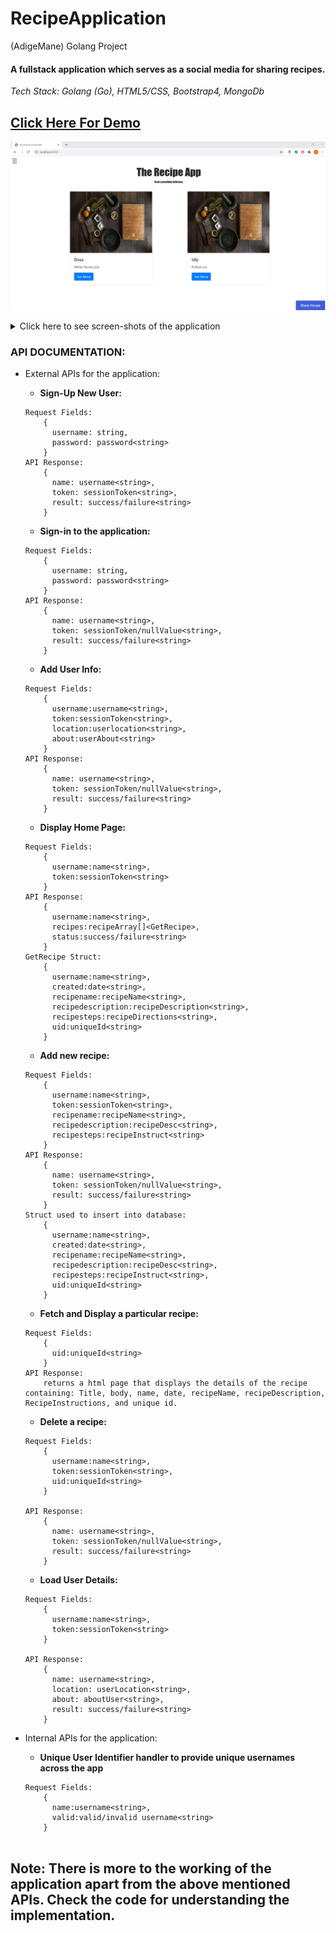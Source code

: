 # RecipeApplication
(AdigeMane) Golang Project                                                                                                    

#### A fullstack application which serves as a social media for sharing recipes.
*Tech Stack: Golang (Go), HTML5/CSS, Bootstrap4, MongoDb*

## [Click Here For Demo](https://bit.ly/AdigeMane)

![Home Page](/Screenshots/home_screen.jpg)


<details>
  <summary>Click here to see screen-shots of the application</summary>
  <img src="/Screenshots/options_screen.jpg" name="Menus">
  <img src="/Screenshots/recipe_login.jpg" name="Login Screen">
  <img src="/Screenshots/user_profile_screen.jpg" name="User profile screen">
  <img src="/Screenshots/recipe_info.jpg" name="Recipe Information">
  <img src="/Screenshots/add_recipe_screen.jpg" name="Add Recipe">
</details>

### API DOCUMENTATION:
* External APIs for the application:
  * **Sign-Up New User:**
  ``` 
  Request Fields:
      {
        username: string,
        password: password<string>
      }
  API Response:
      {
        name: username<string>,
        token: sessionToken<string>,
        result: success/failure<string>
      }
  ```

  * **Sign-in to the application:**
  ``` 
  Request Fields:
      {
        username: string,
        password: password<string>
      }
  API Response:
      {
        name: username<string>,
        token: sessionToken/nullValue<string>,
        result: success/failure<string>
      }
  ```
  * **Add User Info:**
  ``` 
  Request Fields:
      {
        username:username<string>,
        token:sessionToken<string>,
        location:userlocation<string>,
        about:userAbout<string>
      }
  API Response:
      {
        name: username<string>,
        token: sessionToken/nullValue<string>,
        result: success/failure<string>
      }
  ```
  * **Display Home Page:**
  ``` 
  Request Fields:
      {
        username:name<string>,
        token:sessionToken<string>
      }
  API Response:
      {
        username:name<string>,
        recipes:recipeArray[]<GetRecipe>,
        status:success/failure<string>
      }
  GetRecipe Struct:
      {
        username:name<string>,
        created:date<string>,
        recipename:recipeName<string>,
        recipedescription:recipeDescription<string>,
        recipesteps:recipeDirections<string>,
        uid:uniqueId<string>
      }
  ```
    * **Add new recipe:**
  ``` 
  Request Fields:
      {
        username:name<string>,
        token:sessionToken<string>,
        recipename:recipeName<string>,
        recipedescription:recipeDesc<string>,
        recipesteps:recipeInstruct<string>
      }
  API Response:
      {
        name: username<string>,
        token: sessionToken/nullValue<string>,
        result: success/failure<string>
      }
  Struct used to insert into database:
      {
        username:name<string>,
        created:date<string>,
        recipename:recipeName<string>,
        recipedescription:recipeDesc<string>,
        recipesteps:recipeInstruct<string>,
        uid:uniqueId<string>
      }
  ```
     * **Fetch and Display a particular recipe:**
  ``` 
  Request Fields:
      {
        uid:uniqueId<string>
      }
  API Response:
      returns a html page that displays the details of the recipe containing: Title, body, name, date, recipeName, recipeDescription, RecipeInstructions, and unique id.
  ```
     * **Delete a recipe:**
  ```
  Request Fields:
      {
        username:name<string>,
        token:sessionToken<string>,
        uid:uniqueId<string>
      }
   
  API Response:
      {
        name: username<string>,
        token: sessionToken/nullValue<string>,
        result: success/failure<string>
      }
  ```
     * **Load User Details:**
  ```
  Request Fields:
      {
        username:name<string>,
        token:sessionToken<string>
      }
   
  API Response:
      {
        name: username<string>,
        location: userLocation<string>,
        about: aboutUser<string>,
        result: success/failure<string>
      }
  ```
* Internal APIs for the application:
  * **Unique User Identifier handler to provide unique usernames across the app**
  ```
  Request Fields:
      {
        name:username<string>,
        valid:valid/invalid username<string>
      }
      
## Note: There is more to the working of the application apart from the above mentioned APIs. Check the code for understanding the implementation.
